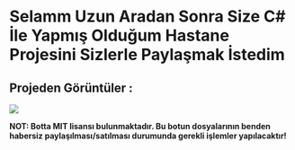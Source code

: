 <h1> Selamm Uzun Aradan Sonra Size C# İle Yapmış Olduğum Hastane Projesini Sizlerle Paylaşmak İstedim</h1>

<h2> Projeden Görüntüler : </h2>
<img src="https://i.hizliresim.com/5jaiw9r.jpg"></img>
<br>

<strong> NOT: Botta MIT lisansı bulunmaktadır. Bu botun dosyalarının benden habersiz paylaşılması/satılması durumunda gerekli işlemler yapılacaktır! </strong>
